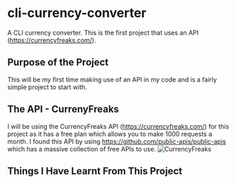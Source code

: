 # cli-currency-converter
A CLI currency converter. This is the first project that uses an API (https://currencyfreaks.com/).
## Purpose of the Project
This will be my first time making use of an API in my code and is a fairly simple project to start with.
## The API - CurrenyFreaks
I will be using the CurrencyFreaks API (https://currencyfreaks.com/) for this project as it has a free plan which allows you to make 1000 requests a month. I found this API by using https://github.com/public-apis/public-apis which has a massive collection of free APIs to use. 
![CurrencyFreaks](https://github.com/JoshuaBilsland/cli-currency-converter/assets/85071575/ef834627-bf8e-4d6c-a353-a6a5139d43d2)
## Things I Have Learnt From This Project
